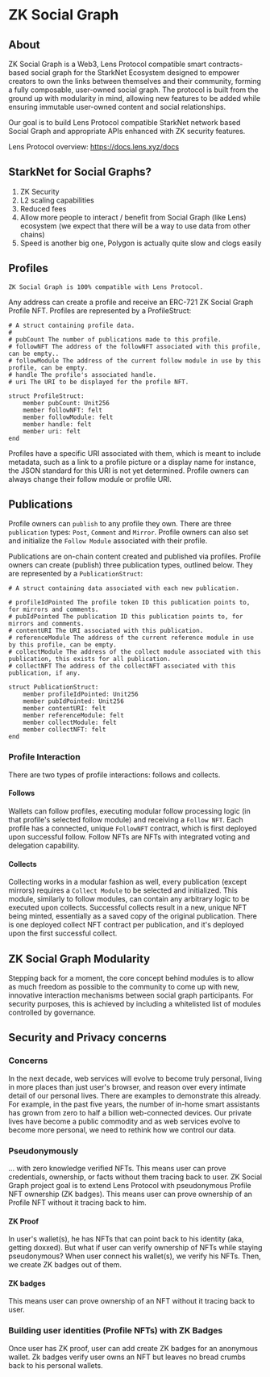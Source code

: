 # ZK Social Graph

## About

ZK Social Graph is a Web3, Lens Protocol compatible smart contracts-based social graph for the StarkNet Ecosystem designed to empower creators to own the links between themselves and their community, forming a fully composable, user-owned social graph. The protocol is built from the ground up with modularity in mind, allowing new features to be added while ensuring immutable user-owned content and social relationships.

Our goal is to build Lens Protocol compatible StarkNet network based Social Graph and appropriate APIs enhanced with ZK security features.

Lens Protocol overview: https://docs.lens.xyz/docs 

## StarkNet for Social Graphs?

1. ZK Security
2. L2 scaling capabilities
3. Reduced fees
2. Allow more people to interact / benefit from Social Graph (like Lens) ecosystem (we expect that there will be a way to use data from other chains)
3. Speed is another big one, Polygon is actually quite slow and clogs easily

## Profiles

```
ZK Social Graph is 100% compatible with Lens Protocol. 
```

Any address can create a profile and receive an ERC-721 ZK Social Graph Profile NFT. Profiles are represented by a ProfileStruct:

```
# A struct containing profile data.
#
# pubCount The number of publications made to this profile.
# followNFT The address of the followNFT associated with this profile, can be empty..
# followModule The address of the current follow module in use by this profile, can be empty.
# handle The profile's associated handle.
# uri The URI to be displayed for the profile NFT.

struct ProfileStruct:
    member pubCount: Unit256
    member followNFT: felt
    member followModule: felt
    member handle: felt
    member uri: felt
end
```

Profiles have a specific URI associated with them, which is meant to include metadata, such as a link to a profile picture or a display name for instance, the JSON standard for this URI is not yet determined. Profile owners can always change their follow module or profile URI.

## Publications

Profile owners can `publish` to any profile they own. There are three `publication` types: `Post`, `Comment` and `Mirror`. Profile owners can also set and initialize the `Follow Module` associated with their profile.

Publications are on-chain content created and published via profiles. Profile owners can create (publish) three publication types, outlined below. They are represented by a `PublicationStruct`:

```
# A struct containing data associated with each new publication.

# profileIdPointed The profile token ID this publication points to, for mirrors and comments.
# pubIdPointed The publication ID this publication points to, for mirrors and comments.
# contentURI The URI associated with this publication.
# referenceModule The address of the current reference module in use by this profile, can be empty.
# collectModule The address of the collect module associated with this publication, this exists for all publication.
# collectNFT The address of the collectNFT associated with this publication, if any.

struct PublicationStruct:
    member profileIdPointed: Unit256
    member pubIdPointed: Unit256
    member contentURI: felt
    member referenceModule: felt
    member collectModule: felt
    member collectNFT: felt
end

```

### Profile Interaction

There are two types of profile interactions: follows and collects.

#### Follows

Wallets can follow profiles, executing modular follow processing logic (in that profile's selected follow module) and receiving a `Follow NFT`. Each profile has a connected, unique `FollowNFT` contract, which is first deployed upon successful follow. Follow NFTs are NFTs with integrated voting and delegation capability.

#### Collects

Collecting works in a modular fashion as well, every publication (except mirrors) requires a `Collect Module` to be selected and initialized. This module, similarly to follow modules, can contain any arbitrary logic to be executed upon collects. Successful collects result in a new, unique NFT being minted, essentially as a saved copy of the original publication. There is one deployed collect NFT contract per publication, and it's deployed upon the first successful collect.

## ZK Social Graph Modularity

Stepping back for a moment, the core concept behind modules is to allow as much freedom as possible to the community to come up with new, innovative interaction mechanisms between social graph participants. For security purposes, this is achieved by including a whitelisted list of modules controlled by governance.

## Security and Privacy concerns

### Concerns

In the next decade, web services will evolve to become truly personal, living in more places than just user's browser, and reason over every intimate detail of our personal lives. There are examples to demonstrate this already. For example, in the past five years, the number of in-home smart assistants has grown from zero to half a billion web-connected devices. Our private lives have become a public commodity and as web services evolve to become more personal, we need to rethink how we control our data.

### Pseudonymously 

... with zero knowledge verified NFTs. This means user can prove credentials, ownership, or facts without them tracing back to user.
ZK Social Graph project goal is to extend Lens Protocol with pseudonymous Profile NFT ownership (ZK badges). This means user can prove ownership of an  Profile NFT without it tracing back to him.

#### ZK Proof

In user's wallet(s), he has NFTs that can point back to his identity (aka, getting doxxed). But what if user can verify ownership of NFTs while staying pseudonymous?
When user connect his wallet(s), we verify his NFTs. Then, we create ZK badges out of them.

#### ZK badges

This means user can prove ownership of an NFT without it tracing back to user.

### Building user identities (Profile NFTs) with ZK Badges

Once user has ZK proof, user can add create ZK badges for an anonymous wallet.
Zk badges verify user owns an NFT but leaves no bread crumbs back to his personal wallets.
